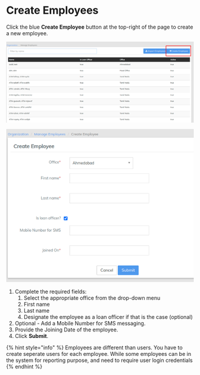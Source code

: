 # Create Employees

Click the blue **Create Employee** button at the top-right of the page to create a new employee.

![](../../.gitbook/assets/employeelst.png)

![](../../.gitbook/assets/createemployee.png)

1. Complete the required fields:
   1. Select the appropriate office from the drop-down menu
   2. First name
   3. Last name
   4. Designate the employee as a loan officer if that is the case (optional)
2. Optional - Add a Mobile Number for SMS messaging.
3. Provide the Joining Date of the employee.&#x20;
4. Click **Submit**.

{% hint style="info" %}
Employees are different than users. You have to create seperate users for each employee. While some employees can be in the system for reporting purpose, and need to require user login credentials
{% endhint %}
